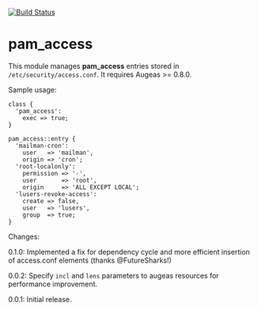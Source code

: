 [![Build Status](https://travis-ci.org/huit/puppet-pam_access.png?branch=master)](https://travis-ci.org/huit/puppet-pam_access)

# pam_access

This module manages **pam_access** entries stored in `/etc/security/access.conf`.  It
requires Augeas >= 0.8.0.

Sample usage:

    class {
      'pam_access':
        exec => true;
    }

    pam_access::entry {
      'mailman-cron':
        user   => 'mailman',
        origin => 'cron';
      'root-localonly':
        permission => '-',
        user       => 'root',
        origin     => 'ALL EXCEPT LOCAL';
      'lusers-revoke-access':
        create => false,
        user   => 'lusers',
        group  => true;
    }

Changes:

0.1.0:
    Implemented a fix for dependency cycle and more efficient insertion of access.conf elements (thanks @FutureSharks!)

0.0.2:
    Specify `incl` and `lens` parameters to augeas resources for performance improvement.

0.0.1:
    Initial release.
